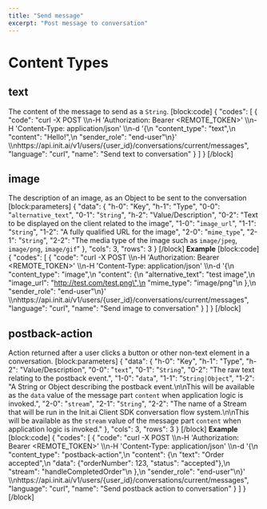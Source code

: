 ```yaml
---
title: "Send message"
excerpt: "Post message to conversation"
---
```

# Content Types

## text

The content of the message to send as a `String`.
[block:code]
{
  "codes": [
    {
      "code": "curl -X POST \\\n-H 'Authorization: Bearer <REMOTE_TOKEN>' \\\n-H 'Content-Type: application/json' \\\n-d '{\n  \"content_type\": \"text\",\n  \"content\": \"Hello!\",\n  \"sender_role\": \"end-user\"\n}' \\\nhttps://api.init.ai/v1/users/{user_id}/conversations/current/messages",
      "language": "curl",
      "name": "Send text to conversation"
    }
  ]
}
[/block]
## image

The description of an image, as an Object to be sent to the conversation
[block:parameters]
{
  "data": {
    "h-0": "Key",
    "h-1": "Type",
    "0-0": "`alternative_text`",
    "0-1": "`String`",
    "h-2": "Value/Description",
    "0-2": "Text to be displayed on the client related to the image",
    "1-0": "`image_url`",
    "1-1": "`String`",
    "1-2": "A fully qualified URL for the image",
    "2-0": "`mime_type`",
    "2-1": "`String`",
    "2-2": "The media type of the image such as `image/jpeg`, `image/png`, `image/gif`"
  },
  "cols": 3,
  "rows": 3
}
[/block]
**Example** 
[block:code]
{
  "codes": [
    {
      "code": "curl -X POST \\\n-H 'Authorization: Bearer <REMOTE_TOKEN>' \\\n-H 'Content-Type: application/json' \\\n-d '{\n  \"content_type\": \"image\",\n  \"content\": {\n    \"alternative_text\": \"test image\",\n    \"image_url\": \"http://test.com/test.png\",\n    \"mime_type\": \"image/png\"\n  },\n  \"sender_role\": \"end-user\"\n}' \\\nhttps://api.init.ai/v1/users/{user_id}/conversations/current/messages",
      "language": "curl",
      "name": "Send image to conversation"
    }
  ]
}
[/block]
## postback-action

Action returned after a user clicks a button or other non-text element in a conversation.
[block:parameters]
{
  "data": {
    "h-0": "Key",
    "h-1": "Type",
    "h-2": "Value/Description",
    "0-0": "`text`",
    "0-1": "`String`",
    "0-2": "The raw text relating to the postback event.",
    "1-0": "`data`",
    "1-1": "`String|Object`",
    "1-2": "A String or Object describing the postback event.\n\nThis will be available as the `data` value of the message part `content` when application logic is invoked.",
    "2-0": "`stream`",
    "2-1": "`String`",
    "2-2": "The name of a Stream that will be run in the Init.ai Client SDK conversation flow system.\n\nThis will be available as the `stream` value of the message part `content` when application logic is invoked."
  },
  "cols": 3,
  "rows": 3
}
[/block]
**Example**
[block:code]
{
  "codes": [
    {
      "code": "curl -X POST \\\n-H 'Authorization: Bearer <REMOTE_TOKEN>' \\\n-H 'Content-Type: application/json' \\\n-d '{\n  \"content_type\": \"postback-action\",\n  \"content\": {\n    \"text\": \"Order accepted\",\n    \"data\": {\"orderNumber\": 123, \"status\": \"accepted\"},\n    \"stream\": \"handleCompletedOrder\"\n  },\n  \"sender_role\": \"end-user\"\n}' \\\nhttps://api.init.ai/v1/users/{user_id}/conversations/current/messages",
      "language": "curl",
      "name": "Send postback action to conversation"
    }
  ]
}
[/block]